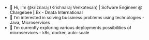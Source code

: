 - 👋 Hi, I’m @kriznaraj (Krishnaraj Venkatesan) | Sofware Engineer @ Chargebee | Ex - Dnata International
- 👀 I’m interested in solving bussiness problems using technologies - Java, Microservices
- 🌱 I’m currently exploring various deployments possibilities of microservices - k8s, docker, auto-scale

<!---
kriznaraj/kriznaraj is a ✨ special ✨ repository because its `README.md` (this file) appears on your GitHub profile.
You can click the Preview link to take a look at your changes.
--->
